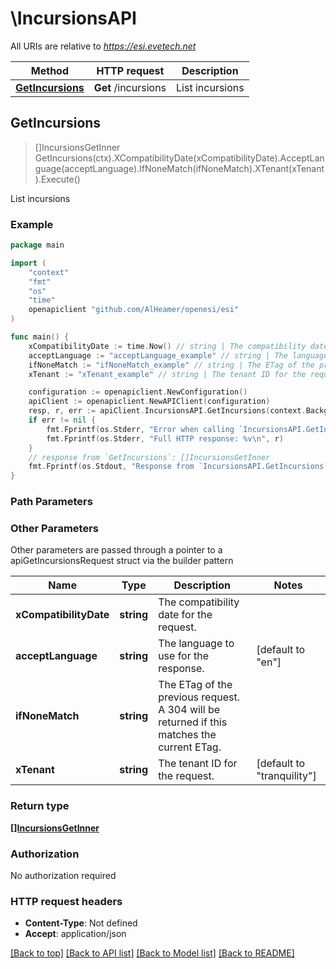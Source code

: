 # \IncursionsAPI

All URIs are relative to *https://esi.evetech.net*

Method | HTTP request | Description
------------- | ------------- | -------------
[**GetIncursions**](IncursionsAPI.md#GetIncursions) | **Get** /incursions | List incursions



## GetIncursions

> []IncursionsGetInner GetIncursions(ctx).XCompatibilityDate(xCompatibilityDate).AcceptLanguage(acceptLanguage).IfNoneMatch(ifNoneMatch).XTenant(xTenant).Execute()

List incursions



### Example

```go
package main

import (
	"context"
	"fmt"
	"os"
    "time"
	openapiclient "github.com/AlHeamer/openesi/esi"
)

func main() {
	xCompatibilityDate := time.Now() // string | The compatibility date for the request.
	acceptLanguage := "acceptLanguage_example" // string | The language to use for the response. (optional) (default to "en")
	ifNoneMatch := "ifNoneMatch_example" // string | The ETag of the previous request. A 304 will be returned if this matches the current ETag. (optional)
	xTenant := "xTenant_example" // string | The tenant ID for the request. (optional) (default to "tranquility")

	configuration := openapiclient.NewConfiguration()
	apiClient := openapiclient.NewAPIClient(configuration)
	resp, r, err := apiClient.IncursionsAPI.GetIncursions(context.Background()).XCompatibilityDate(xCompatibilityDate).AcceptLanguage(acceptLanguage).IfNoneMatch(ifNoneMatch).XTenant(xTenant).Execute()
	if err != nil {
		fmt.Fprintf(os.Stderr, "Error when calling `IncursionsAPI.GetIncursions``: %v\n", err)
		fmt.Fprintf(os.Stderr, "Full HTTP response: %v\n", r)
	}
	// response from `GetIncursions`: []IncursionsGetInner
	fmt.Fprintf(os.Stdout, "Response from `IncursionsAPI.GetIncursions`: %v\n", resp)
}
```

### Path Parameters



### Other Parameters

Other parameters are passed through a pointer to a apiGetIncursionsRequest struct via the builder pattern


Name | Type | Description  | Notes
------------- | ------------- | ------------- | -------------
 **xCompatibilityDate** | **string** | The compatibility date for the request. | 
 **acceptLanguage** | **string** | The language to use for the response. | [default to &quot;en&quot;]
 **ifNoneMatch** | **string** | The ETag of the previous request. A 304 will be returned if this matches the current ETag. | 
 **xTenant** | **string** | The tenant ID for the request. | [default to &quot;tranquility&quot;]

### Return type

[**[]IncursionsGetInner**](IncursionsGetInner.md)

### Authorization

No authorization required

### HTTP request headers

- **Content-Type**: Not defined
- **Accept**: application/json

[[Back to top]](#) [[Back to API list]](../README.md#documentation-for-api-endpoints)
[[Back to Model list]](../README.md#documentation-for-models)
[[Back to README]](../README.md)

